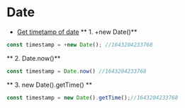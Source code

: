 # Date

- [Get timetamp of date](#get-timestamp-of-date)
** 1. +new Date()**
```js
const timestamp = +new Date(); //1643204233768

```
** 2. Date.now()**
```js
const timestamp = Date.now() //1643204233768

```
** 3. new Date().getTime() **
```js
const timestamp = new Date().getTime();//1643204233768


```
